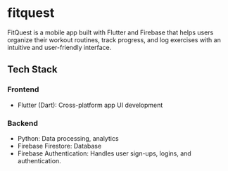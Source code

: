 # fitquest

FitQuest is a mobile app built with Flutter and Firebase that helps users organize their workout routines, track progress, and log exercises with an intuitive and user-friendly interface.

## Tech Stack

### Frontend
- Flutter (Dart): Cross-platform app UI development

### Backend
- Python: Data processing, analytics
- Firebase Firestore: Database
- Firebase Authentication: Handles user sign-ups, logins, and authentication.

